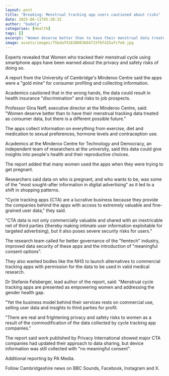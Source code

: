 ```yaml
---
layout: post
title: "Breaking: Menstrual tracking app users cautioned about risks"
date: 2025-06-11T05:20:32
author: "badely"
categories: [Health]
tags: []
excerpt: "Women deserve better than to have their menstrual data treated as consumer data, say researchers."
image: assets/images/75bdaf41638083684733fbf425afcfe8.jpg
---
```


Experts revealed that Women who tracked their menstrual cycle using smartphone apps have been warned about the privacy and safety risks of doing so.

A report from the University of Cambridge's Minderoo Centre said the apps were a "gold mine" for consumer profiling and collecting information.

Academics cautioned that in the wrong hands, the data could result in health insurance "discrimination" and risks to job prospects.

Professor Gina Neff, executive director at the Minderoo Centre, said: "Women deserve better than to have their menstrual tracking data treated as consumer data, but there is a different possible future."

The apps collect information on everything from exercise, diet and medication to sexual preferences, hormone levels and contraception use.

Academics at the Minderoo Centre for Technology and Democracy, an independent team of researchers at the university, said this data could give insights into people's health and their reproductive choices.

The report added that many women used the apps when they were trying to get pregnant.

Researchers said data on who is pregnant, and who wants to be, was some of the "most sought-after information in digital advertising" as it led to a shift in shopping patterns.

"Cycle tracking apps (CTA) are a lucrative business because they provide the companies behind the apps with access to extremely valuable and fine-grained user data," they said.

"CTA data is not only commercially valuable and shared with an inextricable net of third parties (thereby making intimate user information exploitable for targeted advertising), but it also poses severe security risks for users."

The research team called for better governance of the "femtech" industry, improved data security of these apps and the introduction of "meaningful consent options".

They also wanted bodies like the NHS to launch alternatives to commercial tracking apps with permission for the data to be used in valid medical research.

Dr Stefanie Felsberger, lead author of the report, said: "Menstrual cycle tracking apps are presented as empowering women and addressing the gender health gap.

"Yet the business model behind their services rests on commercial use, selling user data and insights to third parties for profit.

"There are real and frightening privacy and safety risks to women as a result of the commodification of the data collected by cycle tracking app companies."

The report said work published by Privacy International showed major CTA companies had updated their approach to data sharing, but device information was still collected with "no meaningful consent".

Additional reporting by PA Media.

Follow Cambridgeshire news on BBC Sounds, Facebook, Instagram and X.

